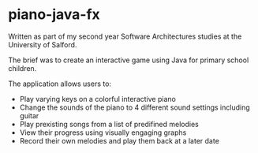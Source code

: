 # piano-java-fx

Written as part of my second year Software Architectures studies at the University of Salford. 

The brief was to create an interactive game using Java for primary school children.

The application allows users to:
  - Play varying keys on a colorful interactive piano
  - Change the sounds of the piano to 4 different sound settings including guitar
  - Play prexisting songs from a list of predifined melodies
  - View their progress using visually engaging graphs
  - Record their own melodies and play them back at a later date
